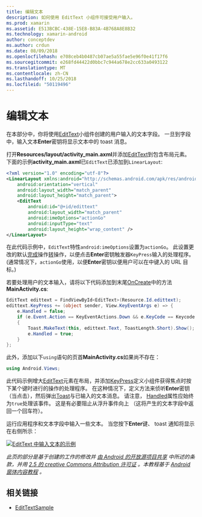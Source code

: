 ```yaml
---
title: 编辑文本
description: 如何使用 EditText 小组件可接受用户输入。
ms.prod: xamarin
ms.assetid: E513BCBC-438E-15E8-B83A-4B768A8E8B32
ms.technology: xamarin-android
author: conceptdev
ms.author: crdun
ms.date: 08/09/2018
ms.openlocfilehash: e708ceb4b0487cb07ae5a55fae5e96f0e41f17f6
ms.sourcegitcommit: e268fd44422d0bbc7c944a678e2cc633a0493122
ms.translationtype: MT
ms.contentlocale: zh-CN
ms.lasthandoff: 10/25/2018
ms.locfileid: "50119496"
---
```

# <a name="edit-text"></a>编辑文本

在本部分中，你将使用[EditText](https://developer.xamarin.com/api/type/Android.Widget.EditText/)小组件创建的用户输入的文本字段。 一旦到字段中，输入文本**Enter**密钥将显示文本中的 toast 消息。

打开**Resources/layout/activity_main.axml**并添加[EditText](https://developer.xamarin.com/api/type/Android.Widget.EditText/)到包含布局元素。 下面的示例**activity_main.axml**已`EditText`已添加到`LinearLayout`:

```xml
<?xml version="1.0" encoding="utf-8"?>
<LinearLayout xmlns:android="http://schemas.android.com/apk/res/android"
    android:orientation="vertical"
    android:layout_width="match_parent"
    android:layout_height="match_parent">
    <EditText
        android:id="@+id/edittext"
        android:layout_width="match_parent"
        android:imeOptions="actionGo"
        android:inputType="text"
        android:layout_height="wrap_content" />
</LinearLayout>
```

在此代码示例中，`EditText`特性`android:imeOptions`设置为`actionGo`。 此设置更改的默认[完成](https://developer.android.com/reference/android/view/inputmethod/EditorInfo#IME_ACTION_DONE)操作[转](https://developer.android.com/reference/android/view/inputmethod/EditorInfo#IME_ACTION_GO)操作，以便点击**Enter**密钥触发器`KeyPress`输入的处理程序。
(通常情况下，`actionGo`使用，以便**Enter**密钥以便用户可以在中键入的 URL 目标。)

若要处理用户的文本输入，请将以下代码添加到末尾[OnCreate](https://developer.xamarin.com/api/member/Android.App.Activity.OnCreate/)中的方法**MainActivity.cs**:

```csharp
EditText edittext = FindViewById<EditText>(Resource.Id.edittext);
edittext.KeyPress += (object sender, View.KeyEventArgs e) => {
    e.Handled = false;
    if (e.Event.Action == KeyEventActions.Down && e.KeyCode == Keycode.Enter) 
    {
        Toast.MakeText(this, edittext.Text, ToastLength.Short).Show();
        e.Handled = true;
    }
};
```

此外，添加以下`using`语句的页首**MainActivity.cs**如果尚不存在：

```csharp
using Android.Views;
```

此代码示例增大[EditText](https://developer.xamarin.com/api/type/Android.Widget.EditText/)元素在布局，并添加[KeyPress](https://developer.xamarin.com/api/event/Android.Views.View.KeyPress/)定义小组件获得焦点时按下某个键时进行的操作的处理程序。 在这种情况下，定义方法来侦听**Enter**密钥 （当点击），然后弹出[Toast](https://developer.xamarin.com/api/type/Android.Widget.Toast/)与已输入的文本消息。 请注意， [Handled](https://developer.xamarin.com/api/property/Android.Views.View+KeyEventArgs.Handled/)属性应始终为`true`处理该事件。 这是有必要阻止从浮升事件向上 （这将产生的文本字段中返回一个回车符）。

运行应用程序和文本字段中输入一些文本。 当您按下**Enter**键、 toast 通知将显示在右侧所示：

[![EditText 中输入文本的示例](edit-text-images/edit-text-sml.png)](edit-text-images/edit-text.png#lightbox)

*此页的部分是基于创建的工作的修改并* [ *由 Android 的开放源项目共享*](http://code.google.com/policies.html) *中所述的条款，并用* [ *2.5 的 creative Commons Attribution 许可证*](http://creativecommons.org/licenses/by/2.5/) *。本教程基于* [ *Android 窗体内容教程*](http://developer.android.com/resources/tutorials/views/hello-formstuff.html) *。*


## <a name="related-links"></a>相关链接

- [EditTextSample](https://developer.xamarin.com/samples/monodroid/UserInterface/EditTextSample/)
